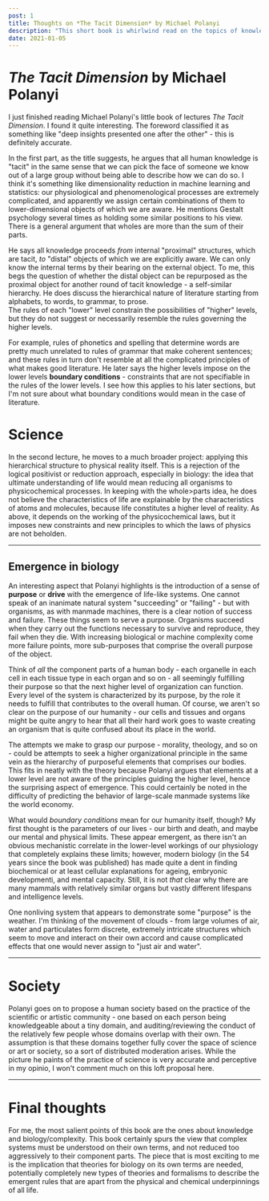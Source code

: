 ```yaml
---
post: 1
title: Thoughts on *The Tacit Dimension* by Michael Polanyi
description: "This short book is whirlwind read on the topics of knowledge and representation, consciousness, biology, complex systems and even society."
date: 2021-01-05
---
```


# *The Tacit Dimension* by Michael Polanyi

I just finished reading Michael Polanyi's little book of lectures *The Tacit Dimension*. I found it quite interesting. The foreword classified it as something like "deep insights presented one after the other" - this is definitely accurate. 

In the first part, as the title suggests, he argues that all human knowledge is "tacit" in the same sense that we can pick the face of someone we know out of a large group without being able to describe how we can do so. I think it's something like dimensionality reduction in machine learning and statistics: our physiological and phenomenological processes are extremely complicated, and apparently we assign certain combinations of them to lower-dimensional objects of which we are aware. 
He mentions Gestalt psychology several times as holding some similar positions to his view. There is a general argument that wholes are more than the sum of their parts.

He says all knowledge proceeds *from* internal "proximal" structures, which are tacit, *to* "distal" objects of which we are explicitly aware. We can only know the internal terms by their bearing on the external object. To me, this begs the question of whether the distal object can be repurposed as the proximal object for another round of tacit knowledge - a self-similar hierarchy. He does discuss the hierarchical nature of literature starting from alphabets, to words, to grammar, to prose.  
The rules of each "lower" level constrain the possibilities of "higher" levels, but they do not suggest or necessarily resemble the rules governing the higher levels.

 For example, rules of phonetics and spelling that determine words are pretty much unrelated to rules of grammar that make coherent sentences; and these rules in turn don't resemble at all the complicated principles of what makes good literature. He later says the higher levels impose on the lower levels **boundary conditions** - constraints that are not specifiable in the rules of the lower levels. I see how this applies to his later sections, but I'm not sure about what boundary conditions would mean in the case of literature.

# Science

In the second lecture, he moves to a much broader project: applying this hierarchical structure to physical reality itself. This is a rejection of the logical positivist or reduction approach, especially in biology: the idea that ultimate understanding of life would mean reducing all organisms to physicochemical processes. In keeping with the whole\>parts idea, he does not believe the characteristics of life are explainable by the characteristics of atoms and molecules, because life constitutes a higher level of reality. As above, it depends on the working of the physicochemical laws, but it imposes new constraints and new principles to which the laws of physics are not beholden. 

--------

## Emergence in biology

An interesting aspect that Polanyi highlights is the introduction of a sense of **purpose** or **drive** with the emergence of life-like systems. One cannot speak of an inanimate natural system "succeeding" or "failing" - but with organisms, as with manmade machines, there is a clear notion of success and failure. These things seem to serve a purpose. Organisms succeed when they carry out the functions necessary to survive and reproduce, they fail when they die. With increasing biological or machine complexity come more failure points, more sub-purposes that comprise the overall purpose of the object. 

Think of *all* the component parts of a human body - each organelle in each cell in each tissue type in each organ and so on - all seemingly fulfilling their purpose so that the next higher level of organization can function. Every level of the system is characterized by its purpose, by the role it needs to fulfill that contributes to the overall human. Of course, we aren't so clear on the purpose of our humanity - our cells and tissues and organs might be quite angry to hear that all their hard work goes to waste creating an organism that is quite confused about its place in the world. 

The attempts we make to grasp our purpose - morality, theology, and so on - could be attempts to seek a higher organizational principle in the same vein as the hierarchy of purposeful elements that comprises our bodies. This fits in neatly with the theory because Polanyi argues that elements at a lower level are not aware of the principles guiding the higher level, hence the surprising aspect of emergence. This could certainly be noted in the difficulty of predicting the behavior of large-scale manmade systems like the world economy. 

What would *boundary conditions* mean for our humanity itself, though? My first thought is the parameters of our lives - our birth and death, and maybe our mental and physical limits. These appear emergent, as there isn't an obvious mechanistic correlate in the lower-level workings of our physiology that completely explains these limits; however, modern biology (in the 54 years since the book was published) has made quite a dent in finding biochemical or at least cellular explanations for ageing, embryonic developmenti, and mental capacity. Still, it is not *that* clear why there are many mammals with relatively similar organs but vastly different lifespans and intelligence levels.

One nonliving system that appears to demonstrate some "purpose" is the weather. I'm thinking of the movement of clouds - from large volumes of air, water and particulates form discrete, extremely intricate structures which seem to move and interact on their own accord and cause complicated effects that one would never assign to "just air and water".

--------

# Society

Polanyi goes on to propose a human society based on the practice of the scientific or artistic community - one based on each person being knowledgeable about a tiny domain, and auditing/reviewing the conduct of the relatively few people whose domains overlap with their own. The assumption is that these domains together fully cover the space of science or art or society, so a sort of distributed moderation arises.
While the picture he paints of the practice of science is very accurate and perceptive in my opinio, I won't comment much on this loft proposal here.

--------

# Final thoughts

For me, the most salient points of this book are the ones about knowledge and biology/complexity. This book certainly spurs the view that complex systems must be understood on their own terms, and not reduced too aggressively to their component parts. The piece that is most exciting to me is the implication that theories for biology on its own terms are needed, potentially completely new types of theories and formalisms to describe the emergent rules that are apart from the physical and chemical underpinnings of all life. 
